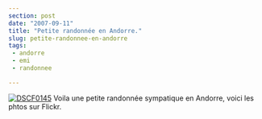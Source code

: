 ```yaml
---
section: post
date: "2007-09-11"
title: "Petite randonnée en Andorre."
slug: petite-randonnee-en-andorre
tags:
 - andorre
 - emi
 - randonnee

---
```


[![DSCF0145](http://farm2.static.flickr.com/1202/1361551169_002eca7f58_s.jpg)](http://www.flickr.com/photos/12501436@N05/1361551169/) Voila une petite randonnée sympatique en Andorre, voici les phtos sur Flickr.
